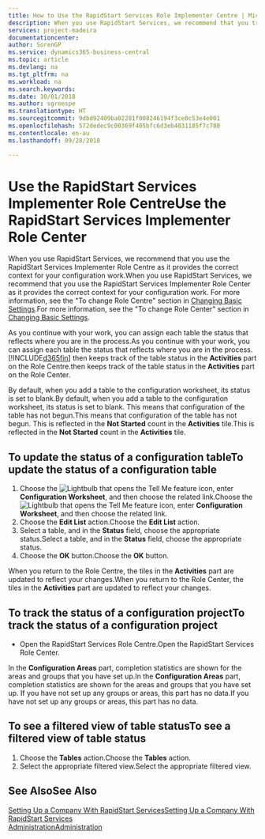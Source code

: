 ```yaml
---
title: How to Use the RapidStart Services Role Implementer Centre | Microsoft Docs
description: When you use RapidStart Services, we recommend that you track your work and use the RapidStart Services Implementer Role Centre as it provides the correct context for your configuration work.
services: project-madeira
documentationcenter: 
author: SorenGP
ms.service: dynamics365-business-central
ms.topic: article
ms.devlang: na
ms.tgt_pltfrm: na
ms.workload: na
ms.search.keywords: 
ms.date: 10/01/2018
ms.author: sgroespe
ms.translationtype: HT
ms.sourcegitcommit: 9dbd92409ba02281f008246194f3ce0c53e4e001
ms.openlocfilehash: 572dedec9c00369f405bfc6d3eb4031185f7c780
ms.contentlocale: en-au
ms.lasthandoff: 09/28/2018

---
```

# <a name="use-the-rapidstart-services-implementer-role-center"></a><span data-ttu-id="4a15e-103">Use the RapidStart Services Implementer Role Centre</span><span class="sxs-lookup"><span data-stu-id="4a15e-103">Use the RapidStart Services Implementer Role Center</span></span>
<span data-ttu-id="4a15e-104">When you use RapidStart Services, we recommend that you use the RapidStart Services Implementer Role Centre as it provides the correct context for your configuration work.</span><span class="sxs-lookup"><span data-stu-id="4a15e-104">When you use RapidStart Services, we recommend that you use the RapidStart Services Implementer Role Center as it provides the correct context for your configuration work.</span></span> <span data-ttu-id="4a15e-105">For more information, see the "To change Role Centre" section in [Changing Basic Settings](ui-change-basic-settings.md).</span><span class="sxs-lookup"><span data-stu-id="4a15e-105">For more information, see the "To change Role Center" section in [Changing Basic Settings](ui-change-basic-settings.md).</span></span>

<span data-ttu-id="4a15e-106">As you continue with your work, you can assign each table the status that reflects where you are in the process.</span><span class="sxs-lookup"><span data-stu-id="4a15e-106">As you continue with your work, you can assign each table the status that reflects where you are in the process.</span></span> [!INCLUDE[d365fin](includes/d365fin_md.md)] <span data-ttu-id="4a15e-107">then keeps track of the table status in the **Activities** part on the Role Centre.</span><span class="sxs-lookup"><span data-stu-id="4a15e-107">then keeps track of the table status in the **Activities** part on the Role Center.</span></span>  

<span data-ttu-id="4a15e-108">By default, when you add a table to the configuration worksheet, its status is set to blank.</span><span class="sxs-lookup"><span data-stu-id="4a15e-108">By default, when you add a table to the configuration worksheet, its status is set to blank.</span></span> <span data-ttu-id="4a15e-109">This means that configuration of the table has not begun.</span><span class="sxs-lookup"><span data-stu-id="4a15e-109">This means that configuration of the table has not begun.</span></span> <span data-ttu-id="4a15e-110">This is reflected in the **Not Started** count in the **Activities** tile.</span><span class="sxs-lookup"><span data-stu-id="4a15e-110">This is reflected in the **Not Started** count in the **Activities** tile.</span></span>  

## <a name="to-update-the-status-of-a-configuration-table"></a><span data-ttu-id="4a15e-111">To update the status of a configuration table</span><span class="sxs-lookup"><span data-stu-id="4a15e-111">To update the status of a configuration table</span></span>  
1.  <span data-ttu-id="4a15e-112">Choose the ![Lightbulb that opens the Tell Me feature](media/ui-search/search_small.png "Tell me what you want to do") icon, enter **Configuration Worksheet**, and then choose the related link.</span><span class="sxs-lookup"><span data-stu-id="4a15e-112">Choose the ![Lightbulb that opens the Tell Me feature](media/ui-search/search_small.png "Tell me what you want to do") icon, enter **Configuration Worksheet**, and then choose the related link.</span></span>  
2.  <span data-ttu-id="4a15e-113">Choose the **Edit List** action.</span><span class="sxs-lookup"><span data-stu-id="4a15e-113">Choose the **Edit List** action.</span></span>  
3.  <span data-ttu-id="4a15e-114">Select a table, and in the **Status** field, choose the appropriate status.</span><span class="sxs-lookup"><span data-stu-id="4a15e-114">Select a table, and in the **Status** field, choose the appropriate status.</span></span>  
4.  <span data-ttu-id="4a15e-115">Choose the **OK** button.</span><span class="sxs-lookup"><span data-stu-id="4a15e-115">Choose the **OK** button.</span></span>  

<span data-ttu-id="4a15e-116">When you return to the Role Centre, the tiles in the **Activities** part are updated to reflect your changes.</span><span class="sxs-lookup"><span data-stu-id="4a15e-116">When you return to the Role Center, the tiles in the **Activities** part are updated to reflect your changes.</span></span>  

## <a name="to-track-the-status-of-a-configuration-project"></a><span data-ttu-id="4a15e-117">To track the status of a configuration project</span><span class="sxs-lookup"><span data-stu-id="4a15e-117">To track the status of a configuration project</span></span>  
- <span data-ttu-id="4a15e-118">Open the RapidStart Services Role Centre.</span><span class="sxs-lookup"><span data-stu-id="4a15e-118">Open the RapidStart Services Role Center.</span></span>  

<span data-ttu-id="4a15e-119">In the **Configuration Areas** part, completion statistics are shown for the areas and groups that you have set up.</span><span class="sxs-lookup"><span data-stu-id="4a15e-119">In the **Configuration Areas** part, completion statistics are shown for the areas and groups that you have set up.</span></span> <span data-ttu-id="4a15e-120">If you have not set up any groups or areas, this part has no data.</span><span class="sxs-lookup"><span data-stu-id="4a15e-120">If you have not set up any groups or areas, this part has no data.</span></span>  

## <a name="to-see-a-filtered-view-of-table-status"></a><span data-ttu-id="4a15e-121">To see a filtered view of table status</span><span class="sxs-lookup"><span data-stu-id="4a15e-121">To see a filtered view of table status</span></span>  
1. <span data-ttu-id="4a15e-122">Choose the **Tables** action.</span><span class="sxs-lookup"><span data-stu-id="4a15e-122">Choose the **Tables** action.</span></span>  
2. <span data-ttu-id="4a15e-123">Select the appropriate filtered view.</span><span class="sxs-lookup"><span data-stu-id="4a15e-123">Select the appropriate filtered view.</span></span>  

## <a name="see-also"></a><span data-ttu-id="4a15e-124">See Also</span><span class="sxs-lookup"><span data-stu-id="4a15e-124">See Also</span></span>  
[<span data-ttu-id="4a15e-125">Setting Up a Company With RapidStart Services</span><span class="sxs-lookup"><span data-stu-id="4a15e-125">Setting Up a Company With RapidStart Services</span></span>](admin-set-up-a-company-with-rapidstart.md)  
[<span data-ttu-id="4a15e-126">Administration</span><span class="sxs-lookup"><span data-stu-id="4a15e-126">Administration</span></span>](admin-setup-and-administration.md)

